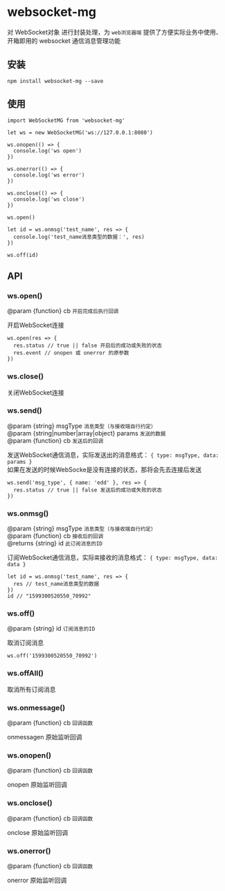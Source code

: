 # websocket-mg
对 WebSocket对象 进行封装处理，为 `web浏览器端` 提供了方便实际业务中使用、开箱即用的 websocket 通信消息管理功能

## 安装
```
npm install websocket-mg --save
```

## 使用
```
import WebSocketMG from 'websocket-mg'

let ws = new WebSocketMG('ws://127.0.0.1:8080')

ws.onopen(() => {
  console.log('ws open')
})

ws.onerror(() => {
  console.log('ws error')
})

ws.onclose(() => {
  console.log('ws close')
})

ws.open()

let id = ws.onmsg('test_name', res => {
  console.log('test_name消息类型的数据：', res)
})

ws.off(id)
```

## API

### ws.open()
@param {function} cb `开启完成后执行回调`  

开启WebSocket连接   

```
ws.open(res => {
  res.status // true || false 开启后的成功或失败的状态
  res.event // onopen 或 onerror 的原参数
})
```

### ws.close()
关闭WebSocket连接   

### ws.send()
@param {string} msgType `消息类型（与接收端自行约定）`  
@param {string|number|array|object} params `发送的数据`  
@param {function} cb `发送后的回调`  

发送WebSocket通信消息，实际发送出的消息格式： `{ type: msgType, data: params }`    
如果在发送的时候WebSocke是没有连接的状态，那将会先去连接后发送
```
ws.send('msg_type', { name: 'edd' }, res => {
  res.status // true || false 发送后的成功或失败的状态
})
```

### ws.onmsg()
@param {string} msgType `消息类型（与接收端自行约定）`   
@param {function} cb `接收后的回调`   
@returns {string} id `此订阅消息的ID`   

订阅WebSocket通信消息，实际`需`接收的消息格式： `{ type: msgType, data: data }`
```
let id = ws.onmsg('test_name', res => {
  res // test_name消息类型的数据
})
id // "1599300520550_70992"
```

### ws.off()
@param {string} id `订阅消息的ID` 

取消订阅消息   

```
ws.off('1599300520550_70992')
```

### ws.offAll()

取消所有订阅消息   

### ws.onmessage()
@param {function} cb `回调函数`

onmessagen 原始监听回调 

### ws.onopen()
@param {function} cb `回调函数`

onopen 原始监听回调 

### ws.onclose()
@param {function} cb `回调函数`

onclose 原始监听回调 

### ws.onerror()
@param {function} cb `回调函数`

onerror 原始监听回调 
